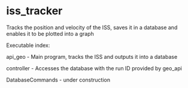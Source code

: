 # iss_tracker
Tracks the position and velocity of the ISS, saves it in a database and enables it to be plotted into a graph


Executable index:

api_geo - Main program, tracks the ISS and outputs it into a database

controller - Accesses the database with the run ID provided by geo_api

DatabaseCommands - under construction 

